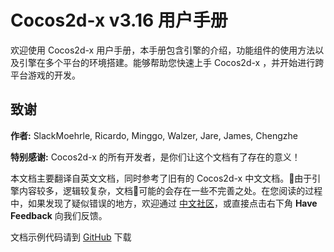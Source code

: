 # Cocos2d-x v3.16 用户手册

欢迎使用 Cocos2d-x 用户手册，本手册包含引擎的介绍，功能组件的使用方法以及引擎在多个平台的环境搭建。能够帮助您快速上手 Cocos2d-x ，并开始进行跨平台游戏的开发。

## 致谢

__作者:__ SlackMoehrle, Ricardo, Minggo, Walzer, Jare, James, Chengzhe

__特别感谢:__ Cocos2d-x 的所有开发者，是你们让这个文档有了存在的意义！

本文档主要翻译自英文文档，同时参考了旧有的 Cocos2d-x 中文文档。由于引擎内容较多，逻辑较复杂，文档可能的会存在一些不完善之处。在您阅读的过程中，如果发现了疑似错误的地方，欢迎通过 [中文社区](http://forum.cocos.com/c/cocos2d-x)，或直接点击右下角 __Have Feedback__ 向我们反馈。

文档示例代码请到 [GitHub](https://github.com/chukong/programmers-guide-samples) 下载
